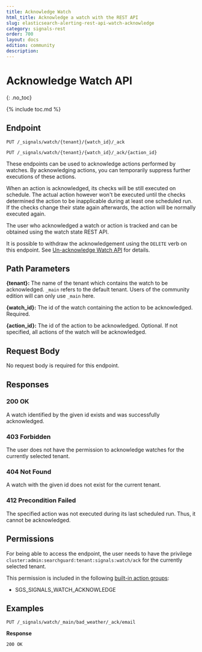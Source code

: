 ```yaml
---
title: Acknowledge Watch
html_title: Acknowledge a watch with the REST API
slug: elasticsearch-alerting-rest-api-watch-acknowledge
category: signals-rest
order: 700
layout: docs
edition: community
description: 
---
```


<!--- Copyright 2020 floragunn GmbH -->

# Acknowledge Watch API
{: .no_toc}

{% include toc.md %}



## Endpoint

```
PUT /_signals/watch/{tenant}/{watch_id}/_ack
```

```
PUT /_signals/watch/{tenant}/{watch_id}/_ack/{action_id}
```

These endpoints can be used to acknowledge actions performed by watches. By acknowledging actions, you can temporarily suppress further executions of these actions. 

When an action is acknowledged, its checks will be still executed on schedule. The actual action however won't be executed until the checks determined the action to be inapplicable during at least one scheduled run.  If the checks change their state again afterwards, the action will be normally executed again.

The user who acknowledged a watch or action is tracked and can be obtained using the watch state REST API.

It is possible to withdraw the acknowledgement using the `DELETE` verb on this endpoint. See [Un-acknowledge Watch API](rest_api_watch_unacknowledge.md) for details.


## Path Parameters

**{tenant}:** The name of the tenant which contains the watch to be acknowledged. `_main` refers to the default tenant. Users of the community edition will can only use `_main` here.

**{watch_id}:** The id of the watch containing the action to be acknowledged. Required.

**{action_id}:** The id of the action to be acknowledged. Optional. If not specified, all actions of the watch will be acknowledged.

## Request Body

No request body is required for this endpoint.

## Responses

### 200 OK

A watch identified by the given id exists and was successfully acknowledged.

### 403 Forbidden

The user does not have the permission to acknowledge watches for the currently selected tenant. 

### 404 Not Found

A watch with the given id does not exist for the current tenant.

### 412 Precondition Failed

The specified action was not executed during its last scheduled run. Thus, it cannot be acknowledged.

## Permissions

For being able to access the endpoint, the user needs to have the privilege `cluster:admin:searchguard:tenant:signals:watch/ack` for the currently selected tenant.

This permission is included in the following [built-in action groups](security_permissions.md):

* SGS\_SIGNALS\_WATCH\_ACKNOWLEDGE

## Examples


```
PUT /_signals/watch/_main/bad_weather/_ack/email
```

**Response**

```
200 OK
``` 


